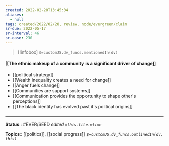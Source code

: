 ```yaml
---
created: 2022-02-28T13:45:34 
aliases:
  - null
tags: created/2022/02/28, review, node/evergreen/claim
sr-due: 2022-05-17
sr-interval: 46
sr-ease: 230
---
```

> [!infobox]
`$=customJS.dv_funcs.mentionedIn(dv)`

#### [[The ethnic makeup of a community is a significant driver of change]] 

- [[political strategy]]
- [[Wealth Inequality creates a need for change]]
- [[Anger fuels change]]
- [[Communities are support systems]]
- [[Communication provides the opportunity to shape other's perceptions]]
- [[The black identity has evolved past it's political origins]]

### <hr class="footnote"/>

**Status**:: #EVER/SEED 
*edited `=this.file.mtime`*

**Topics**:: [[politics]], [[social progress]]
*`$=customJS.dv_funcs.outlinedIn(dv, this)`*
